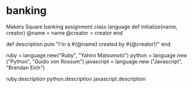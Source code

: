 banking
=======

Makers Square banking assignment
class language
  def initialize(name, creator)
    @name = name
    @creator = creator
  end
  
  def description
    puts "I'm a #{@name} created by #{@creator}!"
  end
  
  ruby = language.new("Ruby", "Yahiro Matsumoto")
  python = language.new ("Python", "Guido von Rossum")
  javascript = language.new ("Javascript", "Brendan Eich")
  
  ruby.description
  python.description
  javascript.description
